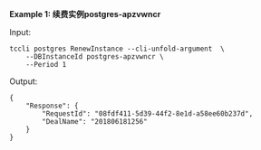 **Example 1: 续费实例postgres-apzvwncr**



Input: 

```
tccli postgres RenewInstance --cli-unfold-argument  \
    --DBInstanceId postgres-apzvwncr \
    --Period 1
```

Output: 
```
{
    "Response": {
        "RequestId": "08fdf411-5d39-44f2-8e1d-a58ee60b237d",
        "DealName": "201806181256"
    }
}
```

